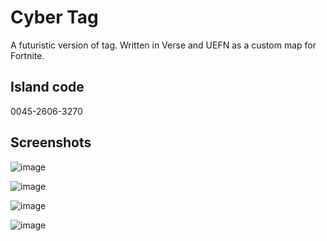# Cyber Tag
A futuristic version of tag. Written in Verse and UEFN as a custom map for Fortnite.

## Island code
0045-2606-3270

## Screenshots
![image](https://github.com/ViktorNorman/Cyber-Tag/assets/67574043/e847b9d7-0e96-4802-9b55-40b55af53f8b)

![image](https://github.com/ViktorNorman/Cyber-Tag/assets/67574043/df1dc89e-bcc6-47b2-9c4d-a1648ee71593)

![image](https://github.com/ViktorNorman/Cyber-Tag/assets/67574043/00d1eee1-012e-4df4-a936-34009739f346)

![image](https://github.com/ViktorNorman/Cyber-Tag/assets/67574043/4d5ed78c-89b7-4b36-befb-50325e5692bb)
